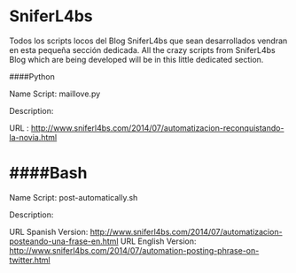 SniferL4bs
==========

Todos los scripts locos del Blog SniferL4bs que sean desarrollados vendran en esta pequeña sección dedicada.
All the crazy scripts from SniferL4bs Blog which are being developed will be in this little dedicated section.

####Python

Name Script: maillove.py 

Description: 

URL : http://www.sniferl4bs.com/2014/07/automatizacion-reconquistando-la-novia.html



####Bash
====

Name Script: post-automatically.sh

Description:

URL Spanish Version: http://www.sniferl4bs.com/2014/07/automatizacion-posteando-una-frase-en.html
URL English Version: http://www.sniferl4bs.com/2014/07/automation-posting-phrase-on-twitter.html
